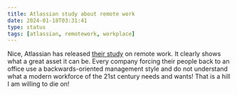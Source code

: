 ```yaml
---
title: Atlassian study about remote work
date: 2024-01-18T03:31:41
type: status
tags: [atlassian, remotework, workplace]
---
```


Nice, Atlassian has released [their study](https://www.atlassian.com/blog/distributed-work/distributed-work-report) on remote work. It clearly shows what a great asset it can be. Every company forcing their people back to an office use a backwards-oriented management style and do not understand what a modern workforce of the 21st century needs and wants! That is a hill I am willing to die on!

